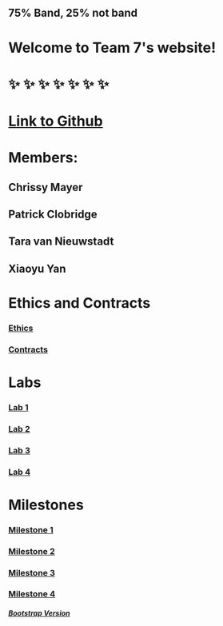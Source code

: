 ## 75% Band, 25% not band 

# Welcome to Team 7's website! 
# &#10024; &#10024; &#10024; &#10024; &#10024; &#10024; &#10024;
# [Link to Github](https://github.com/PBC48/ECE-3400-Fall-2018)
# Members:
## Chrissy Mayer
## Patrick Clobridge 
## Tara van Nieuwstadt
## Xiaoyu Yan

# Ethics and Contracts

### [Ethics](https://www.youtube.com/watch?v=0AMILp0ntLI)

### [Contracts](Team_contract.md)

# Labs

### [Lab 1](lab1.md)

### [Lab 2](lab2.md)

### [Lab 3](lab3.md)

### [Lab 4](lab4.md)

# Milestones

### [Milestone 1](Milestone1.md)

### [Milestone 2](Milestone2.md)

### [Milestone 3](Milestone3.md)

### [Milestone 4](Milestone4.md)

##### [Bootstrap Version](bootstrap.html)

